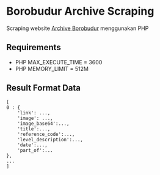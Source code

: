 # Borobudur Archive Scraping
Scraping website [Archive Borobudur](http://arsip.borobudur.id) menggunakan PHP

## Requirements
- PHP MAX_EXECUTE_TIME = 3600
- PHP MEMORY_LIMIT = 512M

## Result Format Data

	[
	0 : {
		'link': ...,
		'image': ...,
		'image_base64':...,
		'title':...,
		'reference_code':...,
		'level_description':...,
		'date':...,
		'part_of':...
	},
	...
	]
